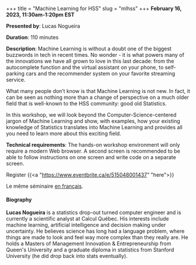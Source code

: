 +++
title = "Machine Learning for HSS"
slug = "mlhss"
+++
**February 16, 2023, 11:30am-1:20pm EST**

**Presented by**: Lucas Nogueira

**Duration**: 110 minutes

**Description**: Machine Learning is without a doubt one of the biggest buzzwords in tech in recent times. No
wonder - it is what powers many of the innovations we have all grown to love in this last decade: from the
autocomplete function and the virtual assistant on your phone, to self-parking cars and the recommender system
on your favorite streaming service.

What many people don’t know is that Machine Learning is not new. In fact, it can be seen as nothing more than
a change of perspective on a much older field that is well-known to the HSS community: good old Statistics.

In this workshop, we will look beyond the Computer-Science-centered jargon of Machine Learning and show, with
examples, how your existing knowledge of Statistics translates into Machine Learning and provides all you need
to learn more about this exciting field.

**Technical requirements**: The hands-on workshop environment will only require a modern Web browser. A second
screen is recommended to be able to follow instructions on one screen and write code on a separate screen.

Register {{<a "https://www.eventbrite.ca/e/515048001437" "here">}}

Le même séminaire [en français](/mlhssfr).

#### Biography

**Lucas Nogueira** is a statistics drop-out turned computer engineer and is currently a scientific analyst at
Calcul Québec. His interests include machine learning, artificial intelligence and decision making under
uncertainty. He believes science has long had a language problem, where things are made to look and feel way
more complex than they really are. He holds a Masters of Management Innovation & Entrepreneurship from Queen's
University and a graduate diploma in statistics from Stanford University (he did drop back into stats
eventually).

<!-- {{< vimeo 690948795 >}} -->
<!-- <br> -->

<!-- - [Watch this session on Vimeo](https://vimeo.com/690948795) -->

